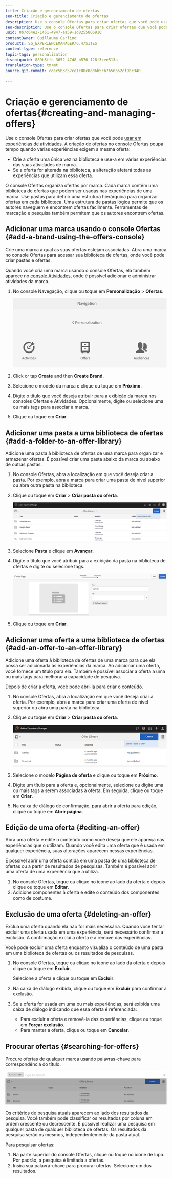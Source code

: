 ```yaml
---
title: Criação e gerenciamento de ofertas
seo-title: Criação e gerenciamento de ofertas
description: Use o console Ofertas para criar ofertas que você pode usar em experiências de atividades
seo-description: Use o console Ofertas para criar ofertas que você pode usar em experiências de atividades
uuid: 0b7c64e2-1451-4947-aa59-1d8255806910
contentOwner: Guillaume Carlino
products: SG_EXPERIENCEMANAGER/6.4/SITES
content-type: reference
topic-tags: personalization
discoiquuid: 889b5ffc-3652-47d8-b576-128f3cee513a
translation-type: tm+mt
source-git-commit: cdec5b3c57ce1c80c0ed6b5cb7650b52cf9bc340

---
```



# Criação e gerenciamento de ofertas{#creating-and-managing-offers}

Use o console Ofertas para criar ofertas que você pode [usar em experiências de atividades](/help/sites-authoring/content-targeting-touch.md). A criação de ofertas no console Ofertas poupa tempo quando várias experiências exigem a mesma oferta:

* Crie a oferta uma única vez na biblioteca e use-a em várias experiências das suas atividades de marca.
* Se a oferta for alterada na biblioteca, a alteração afetará todas as experiências que utilizam essa oferta.

O console Ofertas organiza ofertas por marca. Cada marca contém uma biblioteca de ofertas que podem ser usadas nas experiências de uma marca. Use pastas para definir uma estrutura hierárquica para organizar ofertas em cada biblioteca. Uma estrutura de pastas lógica permite que os autores naveguem e encontrem ofertas facilmente. Ferramentas de marcação e pesquisa também permitem que os autores encontrem ofertas.

## Adicionar uma marca usando o console Ofertas {#add-a-brand-using-the-offers-console}

Crie uma marca à qual as suas ofertas estejam associadas. Abra uma marca no console Ofertas para acessar sua biblioteca de ofertas, onde você pode criar pastas e ofertas.

Quando você cria uma marca usando o console Ofertas, ela também aparece no [console Atividades](/help/sites-authoring/activitylib.md), onde é possível adicionar e administrar atividades da marca.

1. No console Navegação, clique ou toque em **Personalização** > **Ofertas**.

   ![chlimage_1-306](assets/chlimage_1-306.png)

1. Click or tap **Create** and then **Create Brand**.
1. Selecione o modelo da marca e clique ou toque em **Próximo**.
1. Digite o título que você deseja atribuir para a exibição da marca nos consoles Ofertas e Atividades. Opcionalmente, digite ou selecione uma ou mais tags para associar à marca.
1. Clique ou toque em **Criar**.

## Adicionar uma pasta a uma biblioteca de ofertas {#add-a-folder-to-an-offer-library}

Adicione uma pasta à biblioteca de ofertas de uma marca para organizar e armazenar ofertas. É possível criar uma pasta abaixo da marca ou abaixo de outras pastas.

1. No console Ofertas, abra a localização em que você deseja criar a pasta. Por exemplo, abra a marca para criar uma pasta de nível superior ou abra outra pasta na biblioteca.
1. Clique ou toque em **Criar** > **Criar pasta ou oferta**.

   ![chlimage_1-307](assets/chlimage_1-307.png)

1. Selecione **Pasta** e clique em **Avançar**.
1. Digite o título que você atribuir para a exibição da pasta na biblioteca de ofertas e digite ou selecione tags.

   ![chlimage_1-308](assets/chlimage_1-308.png)

1. Clique ou toque em **Criar**.

## Adicionar uma oferta a uma biblioteca de ofertas {#add-an-offer-to-an-offer-library}

Adicione uma oferta à biblioteca de ofertas de uma marca para que ela possa ser adicionada às experiências da marca. Ao adicionar uma oferta, você fornece um título para ela. Também é possível associar a oferta a uma ou mais tags para melhorar a capacidade de pesquisa.

Depois de criar a oferta, você pode abri-la para criar o conteúdo.

1. No console Ofertas, abra a localização em que você deseja criar a oferta. Por exemplo, abra a marca para criar uma oferta de nível superior ou abra uma pasta na biblioteca.
1. Clique ou toque em **Criar** > **Criar pasta ou oferta**.

   ![chlimage_1-309](assets/chlimage_1-309.png)

1. Selecione o modelo **Página de oferta** e clique ou toque em **Próximo**.
1. Digite um título para a oferta e, opcionalmente, selecione ou digite uma ou mais tags a serem associadas à oferta. Em seguida, clique ou toque em **Criar**.
1. Na caixa de diálogo de confirmação, para abrir a oferta para edição, clique ou toque em **Abrir página**.

## Edição de uma oferta {#editing-an-offer}

Abra uma oferta e edite o conteúdo como você deseja que ele apareça nas experiências que o utilizam. Quando você edita uma oferta que é usada em qualquer experiência, suas alterações aparecem nessas experiências.

É possível abrir uma oferta contida em uma pasta de uma biblioteca de ofertas ou a partir de resultados de pesquisas. Também é possível abrir uma oferta de uma experiência que a utiliza.

1. No console Ofertas, toque ou clique no ícone ao lado da oferta e depois clique ou toque em **Editar**.
1. Adicione componentes à oferta e edite o conteúdo dos componentes como de costume.

## Exclusão de uma oferta {#deleting-an-offer}

Exclua uma oferta quando ela não for mais necessária. Quando você tentar excluir uma oferta usada em uma experiência, será necessário confirmar a exclusão. A confirmação exclui a oferta e a remove das experiências.

Você pode excluir uma oferta enquanto visualiza o conteúdo de uma pasta em uma biblioteca de ofertas ou os resultados de pesquisas.

1. No console Ofertas, toque ou clique no ícone ao lado da oferta e depois clique ou toque em **Excluir**.

   Selecione a oferta e clique ou toque em **Excluir**.

1. Na caixa de diálogo exibida, clique ou toque em **Excluir** para confirmar a exclusão.
1. Se a oferta for usada em uma ou mais experiências, será exibida uma caixa de diálogo indicando que essa oferta é referenciada:

   * Para excluir a oferta e removê-la das experiências, clique ou toque em **Forçar exclusão**.
   * Para manter a oferta, clique ou toque em **Cancelar**.

## Procurar ofertas {#searching-for-offers}

Procure ofertas de qualquer marca usando palavras-chave para correspondência do título.

![chlimage_1-310](assets/chlimage_1-310.png)

Os critérios de pesquisa atuais aparecem ao lado dos resultados da pesquisa. Você também pode classificar os resultados por coluna em ordem crescente ou decrescente. É possível realizar uma pesquisa em qualquer pasta de qualquer biblioteca de ofertas. Os resultados da pesquisa serão os mesmos, independentemente da pasta atual.

Para pesquisar ofertas:

1. Na parte superior do console Ofertas, clique ou toque no ícone de lupa. Por padrão, a pesquisa é limitada a ofertas.
1. Insira sua palavra-chave para procurar ofertas. Selecione um dos resultados.

